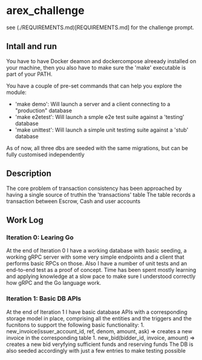 # arex_challenge
see (./REQUIREMENTS.md)[REQUIREMENTS.md] for the challenge prompt.

## Intall and run 
You have to have Docker deamon and dockercompose alreeady installed on your machine, then you also have to make sure the 'make' executable is part of your PATH.

You have a couple of pre-set commands that can help you explore the module:
- 'make demo': Will launch a server and a client connecting to a "production" database
- 'make e2etest': Will launch a smple e2e test suite against a 'testing' database
- 'make unittest': Will launch a simple unit testimg suite against a 'stub' database

As of now, all three dbs are seeded with the same migrations, but can be fully customised independently

## Description
The core problem of transaction consistency has been approached by having a single source of truthin the 'transactions' table  The table records a transaction between Escrow, Cash and user accounts

## Work Log

### Iteration 0: Learing Go

At the end of Iteration 0 I have a working database with basic seeding, a working gRPC server with some very simple endpoints and a client that performs basic RPCs on those. Also I have a number of unit tests and an end-to-end test as a proof of concept.
Time has been spent mostly learning and applying knowledge at a slow pace to make sure I understood correctly how gRPC and the Go language work.

### Iteration 1: Basic DB APIs

At the end of Iteration 1 I have basic database APIs with a corresponding storage model in place, comprising all the entities and the triggers and the fucnitons to support the following basic functionality:
    1. new_invoice(issuer_account_id, ref, denom, amount, ask) => creates a new invoice in the corresponding table
    1. new_bid(bidder_id, invoice, amount) => creates a new bid veryfying sufficient funds and reserving funds
The DB is also seeded accordingly with just a few entries to make testing possible

